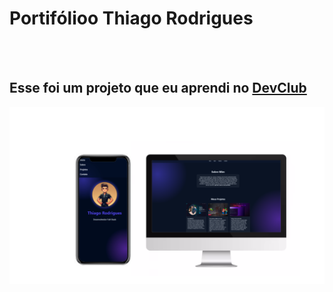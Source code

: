<h1>Portifólioo Thiago Rodrigues</h1>
<br>
<br>
<h2>Esse foi um projeto que eu aprendi no <a href="https://rodolfomori.com.br/devclub">DevClub</a></h2>

<img src="https://github.com/DeveloperThiagoRodrigues/devthiagorodrigues/blob/main/ASSETS/mokup.png?raw=true">
